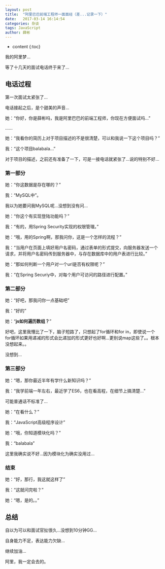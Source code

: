 ```yaml
---
layout: post
title:  "阿里巴巴前端工程师一面面经（差...记录一下）"
date:   2017-03-14 16:14:54
categories: 杂谈
tags: JavaScript
author: 薛彬
---
```


* content
{:toc}

我的阿里梦...

等了十几天的面试电话终于来了...




## 电话过程

第一次面试太紧张了...

电话接起之后，是个甜美的声音...

她：“你好，你是薛彬吗，我是阿里巴巴的前端工程师，你现在方便面试吗...”

......

她：“我看你的简历上对于项目描述的不是很清楚，可以和我说一下这个项目吗？”

我：“这个项目balabala...” 

对于项目的描述，之前还有准备了一下，可是一接电话就紧张了...说的特别不好...

### 第一部分

她：“你这数据是存在哪的？”

我：“MySQL中”。

我以为她要问我MySQL呢...没想到没有问...

她：“你这个有实现登陆功能吗？”

我：“有的，用Spring Security实现的权限管理。”

她：“哦，用的Spring啊，那我问你，这是一个怎样的流程？”

我：“当用户在页面上填好用户名密码，通过表单的形式提交，向服务器发送一个请求，并将用户名密码传到服务器中，与存在数据库中的用户表进行比较。”

她：“那如何判断一个用户对一个url是否有权限呢？”

我：“在Spring Securiy中，对每个用户可访问的路径进行配置。”

### 第二部分

她：“好吧，那我问你一点基础吧”

我：“好的”

她：“**js如何遍历数组？**”

好吧，这里我懵比了一下，脑子短路了，只想起了for循环和for in，即使说一个for循环如果用递减的形式会比递加的形式更好也好啊...更别说map这些了。。根本没想起来。。 

没想到...

### 第三部分

她：“嗯，那你最近半年有学什么新知识吗？”

我：“我学前端一年左右，最近学了ES6，也在看高程，在细节上搞清楚...”

可能普通话不标准了...

她：“在看什么？”

我：“JavaScript高级程序设计”

她：“哦，你知道模块化吗？”

我：“balabala”

这里我确实说不好...因为模块化为确实没用过...

### 结束

她：“好，那行，我这就这样了”

我：“这就问完啦？”

她：“嗯，是的。。”

## 总结

自以为可以和面试官扯很久...没想到10分钟GG...

自身能力不足，表达能力欠缺...

继续加油...

阿里，我一定会去的。

